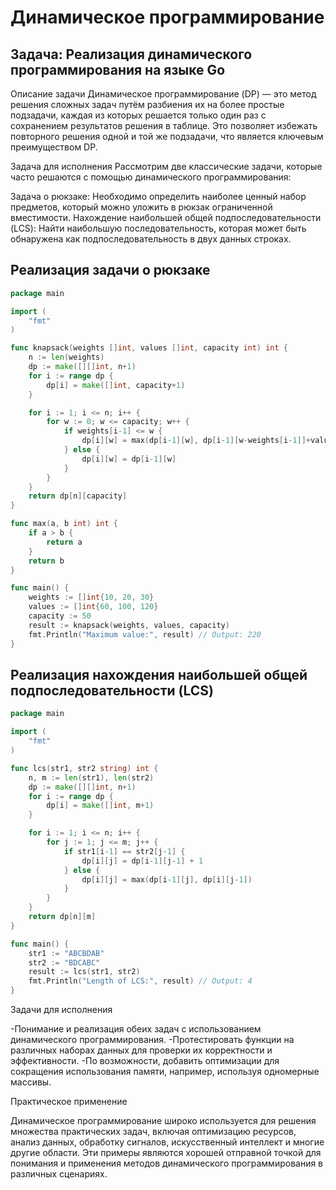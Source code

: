 # Динамическое программирование

## Задача: Реализация динамического программирования на языке Go

Описание задачи
Динамическое программирование (DP) — это метод решения сложных задач путём разбиения их на более простые подзадачи, каждая из которых решается только один раз с сохранением результатов решения в таблице. Это позволяет избежать повторного решения одной и той же подзадачи, что является ключевым преимуществом DP.

Задача для исполнения
Рассмотрим две классические задачи, которые часто решаются с помощью динамического программирования:

Задача о рюкзаке: Необходимо определить наиболее ценный набор предметов, который можно уложить в рюкзак ограниченной вместимости.
Нахождение наибольшей общей подпоследовательности (LCS): Найти наибольшую последовательность, которая может быть обнаружена как подпоследовательность в двух данных строках.

## Реализация задачи о рюкзаке

```go
package main

import (
    "fmt"
)

func knapsack(weights []int, values []int, capacity int) int {
    n := len(weights)
    dp := make([][]int, n+1)
    for i := range dp {
        dp[i] = make([]int, capacity+1)
    }

    for i := 1; i <= n; i++ {
        for w := 0; w <= capacity; w++ {
            if weights[i-1] <= w {
                dp[i][w] = max(dp[i-1][w], dp[i-1][w-weights[i-1]]+values[i-1])
            } else {
                dp[i][w] = dp[i-1][w]
            }
        }
    }
    return dp[n][capacity]
}

func max(a, b int) int {
    if a > b {
        return a
    }
    return b
}

func main() {
    weights := []int{10, 20, 30}
    values := []int{60, 100, 120}
    capacity := 50
    result := knapsack(weights, values, capacity)
    fmt.Println("Maximum value:", result) // Output: 220
}
```

## Реализация нахождения наибольшей общей подпоследовательности (LCS)

```go
package main

import (
    "fmt"
)

func lcs(str1, str2 string) int {
    n, m := len(str1), len(str2)
    dp := make([][]int, n+1)
    for i := range dp {
        dp[i] = make([]int, m+1)
    }

    for i := 1; i <= n; i++ {
        for j := 1; j <= m; j++ {
            if str1[i-1] == str2[j-1] {
                dp[i][j] = dp[i-1][j-1] + 1
            } else {
                dp[i][j] = max(dp[i-1][j], dp[i][j-1])
            }
        }
    }
    return dp[n][m]
}

func main() {
    str1 := "ABCBDAB"
    str2 := "BDCABC"
    result := lcs(str1, str2)
    fmt.Println("Length of LCS:", result) // Output: 4
}
```

Задачи для исполнения

-Понимание и реализация обеих задач с использованием динамического программирования.
-Протестировать функции на различных наборах данных для проверки их корректности и эффективности.
-По возможности, добавить оптимизации для сокращения использования памяти, например, используя одномерные массивы.

Практическое применение

Динамическое программирование широко используется для решения множества практических задач, включая оптимизацию ресурсов, анализ данных, обработку сигналов, искусственный интеллект и многие другие области. Эти примеры являются хорошей отправной точкой для понимания и применения методов динамического программирования в различных сценариях.
